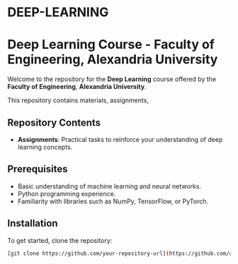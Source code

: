 # DEEP-LEARNING

# Deep Learning Course - Faculty of Engineering, Alexandria University

Welcome to the repository for the **Deep Learning** course offered by the **Faculty of Engineering**, **Alexandria University**.

This repository contains materials, assignments, 

## Repository Contents

- **Assignments**: Practical tasks to reinforce your understanding of deep learning concepts.


## Prerequisites

- Basic understanding of machine learning and neural networks.
- Python programming experience.
- Familiarity with libraries such as NumPy, TensorFlow, or PyTorch.

## Installation

To get started, clone the repository:

```bash
[git clone https://github.com/your-repository-url](https://github.com/ahmeda4raf-lord/DEEP-LEARNING.git)
